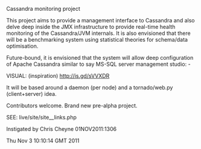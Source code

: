 Cassandra monitoring project

This project aims to provide a management interface to Cassandra and also delve
deep inside the JMX infrastructure to provide real-time health monitoring of
the Cassandra/JVM internals.  It is also envisioned that there will be a
benchmarking system using statistical theories for schema/data optimisation.

Future-bound, it is envisioned that the system will allow deep configuration
of Apache Cassandra similar to say MS-SQL server management studio: -

VISUAL: (inspiration) http://is.gd/sVVXDR

It will be based around a daemon (per node) and a tornado/web.py (client+server)
idea.

Contributors welcome. Brand new pre-alpha project.

SEE: live/site/site__links.php


Instigated by Chris Cheyne 01NOV2011:1306



Thu Nov  3 10:10:14 GMT 2011
